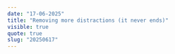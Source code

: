 ```yaml
---
date: "17-06-2025"
title: "Removing more distractions (it never ends)"
visible: true
quote: true
slug: "20250617"
---
```


